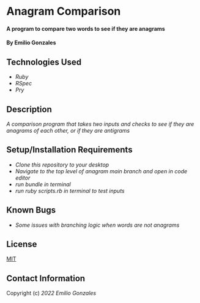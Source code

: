 # Anagram Comparison

#### A program to compare two words to see if they are anagrams

#### By Emilio Gonzales

## Technologies Used

* _Ruby_
* _RSpec_
* _Pry_

## Description
_A comparison program that takes two inputs and checks to see if they are anagrams of each other, or if they are antigrams_

## Setup/Installation Requirements
* _Clone this repository to your desktop_
* _Navigate to the top level of anagram main branch and open in code editor_
* _run bundle in terminal_
* _run ruby scripts.rb in terminal to test inputs_


## Known Bugs
* _Some issues with branching logic when words are not anagrams_

## License
[MIT](https://choosealicense.com/licenses/mit/)

## Contact Information
Copyright (c) _2022_ _Emilio Gonzales_